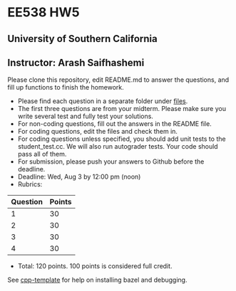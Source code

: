 
# EE538 HW5
## University of Southern California
## Instructor: Arash Saifhashemi

Please clone this repository, edit README.md to answer the questions, and fill up functions to finish the homework.

- Please find each question in a separate folder under [files](/files).
- The first three questions are from your midterm. Please make sure you write several test and fully test your solutions.
- For non-coding questions, fill out the answers in the README file.
- For coding questions, edit the files and check them in.
- For coding questions unless specified, you should add unit tests to the student_test.cc.
  We will also run autograder tests. Your code should pass all of them.
- For submission, please push your answers to Github before the deadline.
- Deadline: Wed, Aug 3 by 12:00 pm (noon)
- Rubrics:
  
| Question | Points |
| -- | -- |
| 1  | 30 |
| 2  | 30 |
| 3  | 30 |
| 4  | 30 |


- Total: 120 points. 100 points is considered full credit.


See [cpp-template](https://github.com/ourarash/cpp-template) for help on installing bazel and debugging.
